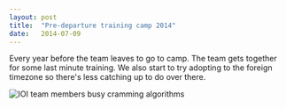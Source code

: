 ```yaml
---
layout: post
title:  "Pre-departure training camp 2014"
date:   2014-07-09
---
```


Every year before the team leaves to go to camp. The team gets together for some last minute training. We also start to try adopting to the foreign timezone so there's less catching up to do over there.

![IOI team members busy cramming algorithms](https://farm2.staticflickr.com/1653/26054242076_51b8dc2f6e_o_d.jpg)
